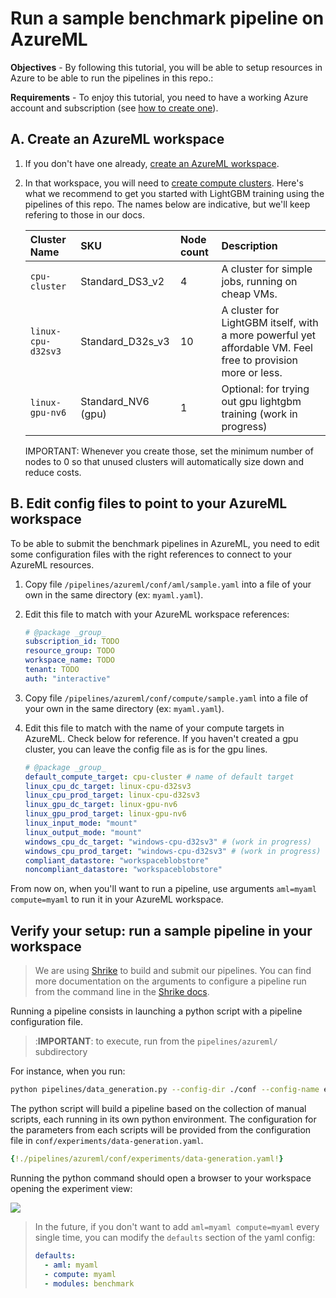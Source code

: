 # Run a sample benchmark pipeline on AzureML

**Objectives** - By following this tutorial, you will be able to setup resources in Azure to be able to run the pipelines in this repo.:

**Requirements** - To enjoy this tutorial, you need to have a working Azure account and subscription (see [how to create one]()).

## A. Create an AzureML workspace

1. If you don't have one already, [create an AzureML workspace](https://docs.microsoft.com/en-us/azure/machine-learning/quickstart-create-resources).

2. In that workspace, you will need to [create compute clusters](https://docs.microsoft.com/en-us/azure/machine-learning/quickstart-create-resources#cluster). Here's what we recommend to get you started with LightGBM training using the pipelines of this repo. The names below are indicative, but we'll keep refering to those in our docs.

    | Cluster Name | SKU | Node count | Description |
    | :-- | :-- | :-- | :-- |
    | `cpu-cluster` | Standard_DS3_v2 | 4 | A cluster for simple jobs, running on cheap VMs. |
    | `linux-cpu-d32sv3` | Standard_D32s_v3 | 10 | A cluster for LightGBM itself, with a more powerful yet affordable VM. Feel free to provision more or less. |
    | `linux-gpu-nv6` | Standard_NV6 (gpu) | 1 | Optional: for trying out gpu lightgbm training (work in progress) |

    IMPORTANT: Whenever you create those, set the minimum number of nodes to 0 so that unused clusters will automatically size down and reduce costs.

## B. Edit config files to point to your AzureML workspace

To be able to submit the benchmark pipelines in AzureML, you need to edit some configuration files with the right references to connect to your AzureML resources.

1. Copy file `/pipelines/azureml/conf/aml/sample.yaml` into a file of your own in the same directory (ex: `myaml.yaml`).

2. Edit this file to match with your AzureML workspace references:

    ```yaml
    # @package _group_
    subscription_id: TODO
    resource_group: TODO
    workspace_name: TODO
    tenant: TODO
    auth: "interactive"
    ```

3. Copy file `/pipelines/azureml/conf/compute/sample.yaml` into a file of your own in the same directory (ex: `myaml.yaml`).

4. Edit this file to match with the name of your compute targets in AzureML. Check below for reference. If you haven't created a gpu cluster, you can leave the config file as is for the gpu lines.

    ```yaml
    # @package _group_
    default_compute_target: cpu-cluster # name of default target
    linux_cpu_dc_target: linux-cpu-d32sv3
    linux_cpu_prod_target: linux-cpu-d32sv3
    linux_gpu_dc_target: linux-gpu-nv6
    linux_gpu_prod_target: linux-gpu-nv6
    linux_input_mode: "mount"
    linux_output_mode: "mount"
    windows_cpu_dc_target: "windows-cpu-d32sv3" # (work in progress)
    windows_cpu_prod_target: "windows-cpu-d32sv3" # (work in progress)
    compliant_datastore: "workspaceblobstore"
    noncompliant_datastore: "workspaceblobstore"
    ```

From now on, when you'll want to run a pipeline, use arguments `aml=myaml compute=myaml` to run it in your AzureML workspace.

## Verify your setup: run a sample pipeline in your workspace

> We are using [Shrike](https://github.com/Azure/shrike/tree/main/shrike) to build and submit our pipelines. You can find more documentation on the arguments to configure a pipeline run from the command line in the [Shrike docs](https://azure.github.io/shrike/pipeline/configure-aml-pipeline/).

Running a pipeline consists in launching a python script with a pipeline configuration file.

> :**IMPORTANT**: to execute, run from the `pipelines/azureml/` subdirectory

For instance, when you run:
```bash
python pipelines/data_generation.py --config-dir ./conf --config-name experiments/data-generation run.submit=True aml=myaml compute=myaml
```

The python script will build a pipeline based on the collection of manual scripts, each running in its own python environment. The configuration for the parameters from each scripts will be provided from the configuration file in `conf/experiments/data-generation.yaml`.

```yaml
{!./pipelines/azureml/conf/experiments/data-generation.yaml!}
```

Running the python command should open a browser to your workspace opening the experiment view:

![](../../../.media/data_generation_pipeline.png)

> In the future, if you don't want to add `aml=myaml compute=myaml` every single time, you can modify the `defaults` section of the yaml config:
>
> ```yaml
> defaults:
>   - aml: myaml
>   - compute: myaml
>   - modules: benchmark
> ```
